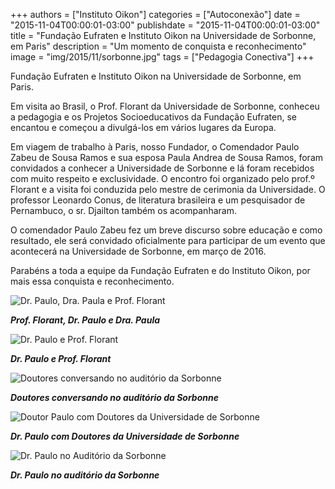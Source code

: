 +++
authors = ["Instituto Oikon"]
categories = ["Autoconexão"]
date = "2015-11-04T00:00:01-03:00"
publishdate = "2015-11-04T00:00:01-03:00"
title = "Fundação Eufraten e Instituto Oikon na Universidade de Sorbonne, em Paris"
description = "Um momento de conquista e reconhecimento"
image = "img/2015/11/sorbonne.jpg"
tags = ["Pedagogia Conectiva"]
+++


Fundação Eufraten e Instituto Oikon na Universidade de Sorbonne, em Paris.

Em visita ao Brasil, o Prof. Florant da Universidade de Sorbonne, conheceu a pedagogia e os Projetos Socioeducativos da Fundação Eufraten, se encantou e começou a divulgá-los em vários lugares da Europa.

Em viagem de trabalho à Paris, nosso Fundador, o Comendador Paulo Zabeu de Sousa Ramos e sua esposa Paula Andrea de Sousa Ramos, foram convidados a conhecer a Universidade de Sorbonne e lá foram recebidos com muito respeito e exclusividade. O encontro foi organizado pelo prof.º Florant e a visita foi conduzida pelo mestre de cerimonia da Universidade. O professor Leonardo Conus, de literatura brasileira e um pesquisador de Pernambuco, o sr. Djailton também os acompanharam.

O comendador Paulo Zabeu fez um breve discurso sobre educação e como resultado, ele será convidado oficialmente para participar de um evento que acontecerá na Universidade de Sorbonne, em março de 2016.

Parabéns a toda a equipe da Fundação Eufraten e do Instituto Oikon, por mais essa conquista e reconhecimento.


![Dr. Paulo, Dra. Paula e Prof. Florant](https://s3-sa-east-1.amazonaws.com/blog.autoconexao.org.br/img/2015/11/prof-florant-dr-paulo-dra-paula.jpeg)

***Prof. Florant, Dr. Paulo e Dra. Paula***


![Dr. Paulo e Prof. Florant](https://s3-sa-east-1.amazonaws.com/blog.autoconexao.org.br/img/2015/11/dr-paulo-e-prof-florant.jpeg)

***Dr. Paulo e Prof. Florant***


![Doutores conversando no auditório da Sorbonne](https://s3-sa-east-1.amazonaws.com/blog.autoconexao.org.br/img/2015/11/auditorio-sorbonne.jpeg)

***Doutores conversando no auditório da Sorbonne***

![Doutor Paulo com Doutores da Universidade de Sorbonne](https://s3-sa-east-1.amazonaws.com/blog.autoconexao.org.br/img/2015/11/doutores-da-sorbonne.jpeg)

***Dr. Paulo com Doutores da Universidade de Sorbonne***


![Dr. Paulo no Auditório da Sorbonne](https://s3-sa-east-1.amazonaws.com/blog.autoconexao.org.br/img/2015/11/dr-paulo-auditorio-sorbonne.jpeg)

***Dr. Paulo no auditório da Sorbonne***
